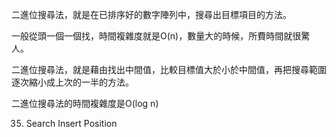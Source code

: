 二進位搜尋法，就是在已排序好的數字陣列中，搜尋出目標項目的方法。

一般從頭一個一個找，時間複雜度就是O(n)，數量大的時候，所費時間就很驚人。

二進位搜尋法，就是藉由找出中間值，比較目標值大於小於中間值，再把搜尋範圍逐次縮小成上次的一半的方法。

二進位搜尋法的時間複雜度是O(log n)

35. Search Insert Position